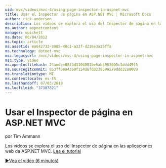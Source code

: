```yaml
---
uid: mvc/videos/mvc-4/using-page-inspector-in-aspnet-mvc
title: Usar el Inspector de página en ASP.NET MVC | Microsoft Docs
author: rick-anderson
description: Los vídeos se explora el uso del Inspector de página en las aplicaciones web de ASP.NET MVC. Lea el tutorial
ms.author: aspnetcontent
manager: wpickett
ms.date: 06/04/2012
ms.topic: article
ms.assetid: ea642733-8085-40c1-a33f-d216e3a25ffa
ms.technology: dotnet-mvc
msc.legacyurl: /mvc/videos/mvc-4/using-page-inspector-in-aspnet-mvc
msc.type: video
ms.openlocfilehash: 24aedee0843d3104081be6ab3963605c3ddd49f5
ms.sourcegitcommit: 953ff9ea4369f154d6fd0239599279ddd3280009
ms.translationtype: MT
ms.contentlocale: es-ES
ms.lasthandoff: 07/03/2018
ms.locfileid: "37387821"
---
```

<a name="using-page-inspector-in-aspnet-mvc"></a>Usar el Inspector de página en ASP.NET MVC
====================
por Tim Ammann

Los vídeos se explora el uso del Inspector de página en las aplicaciones web de ASP.NET MVC. [Lea el tutorial](../../overview/views/using-page-inspector-in-aspnet-mvc.md)

[&#9654;Vea el vídeo (6 minutos)](https://channel9.msdn.com/Blogs/ASP-NET-Site-Videos/using-page-inspector-in-aspnet-mvc)
